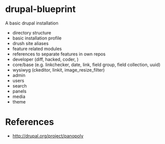 drupal-blueprint
================
A basic drupal installation
* directory structure
* basic installation profile
* drush site aliases
* feature related modules
* references to separate features in own repos
 * developer (diff, hacked, coder, )
 * core/base (e.g. linkchecker, date, link, field group, field collection, uuid)
 * wysiwyg (ckeditor, linkit, image_resize_filter)
 * admin
 * users
 * search
 * panels
 * media
 * theme
 
# References
* http://drupal.org/project/panopoly
